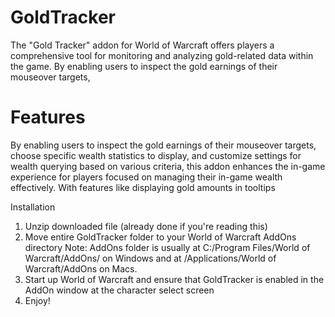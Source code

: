 # GoldTracker
The "Gold Tracker" addon for World of Warcraft offers players a comprehensive tool for monitoring and analyzing gold-related data within the game. By enabling users to inspect the gold earnings of their mouseover targets,

# Features
By enabling users to inspect the gold earnings of their mouseover targets, choose specific wealth statistics to display, and customize settings for wealth querying based on various criteria, this addon enhances the in-game experience for players focused on managing their in-game wealth effectively. With features like displaying gold amounts in tooltips


Installation
1. Unzip downloaded file (already done if you're reading this)
2. Move entire GoldTracker  folder to your World of Warcraft AddOns directory 
Note: AddOns folder is usually at C:/Program Files/World of Warcraft/AddOns/ on Windows and at /Applications/World of Warcraft/AddOns on Macs.
3. Start up World of Warcraft and ensure that GoldTracker  is enabled in the AddOn window at the character select screen
4. Enjoy!




 

 
